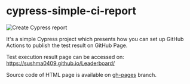 
# cypress-simple-ci-report
![Create Cypress report](https://github.com/wkrzywiec/cypress-simple-ci-report/workflows/Create%20Cypress%20report/badge.svg)

It's a simple Cypress project which presents how you can set up GitHub Actions to publish the test result on GitHub Page.

Test execution result page can be accessed on: https://sushma0409.github.io/Leaderboard/

Source code of HTML page is available on [gh-pages](https://github.com/wkrzywiec/cypress-simple-ci-report/tree/gh-pages) branch.
